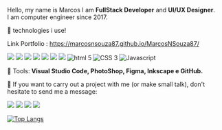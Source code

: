 <p align="left"> 
  Hello, my name is Marcos I am <strong>FullStack Developer</strong> and <strong>UI/UX Designer</strong>.<br>
  I am computer engineer since 2017.
</p>

<p align="left">
  🚀 technologies i use!
</p>

Link Portfolio :  https://marcosnsouza87.github.io/MarcosNSouza87/
<div>
  
  <img src="https://xesque.rocketseat.dev/platform/tech/reactjs.svg" />
  <img src="https://xesque.rocketseat.dev/platform/tech/react-native.svg" />
  <img src="https://xesque.rocketseat.dev/platform/tech/typescript.svg" />
  <img src="https://xesque.rocketseat.dev/platform/tech/node.svg" />
  
  <img src="https://xesque.rocketseat.dev/platform/tech/redux.svg" />
  <img src="https://xesque.rocketseat.dev/platform/tech/graphql.svg" />
  <img src="https://xesque.rocketseat.dev/platform/tech/nextjs.svg" />

  <img src="https://xesque.rocketseat.dev/platform/tech/html5.svg" alt="html 5"/>
  <img src="https://xesque.rocketseat.dev/platform/tech/css3.svg"  alt="CSS 3"/>
  <img src="https://xesque.rocketseat.dev/platform/tech/javascript.svg" alt="Javascript"/>
  
</div>

<p align="left">
  💼 Tools: <strong>Visual Studio Code, PhotoShop, Figma, Inkscape e GitHub.</strong>
</p>

<p align="left">
  💌 If you want to carry out a project with me (or make small talk), don't hesitate to send me a message: 
</p>

<p align="left">
  <a href="https://www.linkedin.com/in/marcosnsouza" alt="Linkedin">
  <img src="https://img.shields.io/badge/-Linkedin-0e76a8?style=for-the-badge&logo=Linkedin&logoColor=white&link=https://www.linkedin.com/in/marcosnsouza" /></a>

  <a href="https://www.facebook.com/markos.nunnes.87/" alt="Facebook">
  <img src="https://img.shields.io/badge/-Facebook-3b5998?style=for-the-badge&logo=facebook&logoColor=white&link=https://www.facebook.com/markos.nunnes.87/"/></a>

  <a href="https://www.outlook.com/nipfhire/" alt="Instagram">
  <img src="https://img.shields.io/badge/-Instagram-DF0174?style=for-the-badge&logo=instagram&logoColor=white&link=https://www.instagram.com/nipfhire/"/></a>
  
   <a href="https://api.whatsapp.com/send?phone=5513991179703" alt="Whatsapp">
  <img src="https://img.shields.io/badge/-Whatsapp-25D366?style=for-the-badge&logo=whatsapp&logoColor=white&link=https://api.whatsapp.com/send?phone=5513991179703"/></a>
</p>  

[![Top Langs](https://github-readme-stats.vercel.app/api/top-langs/?username=MarcosNSouza87&layout=compact&theme=radical)](https://github.com/anuraghazra/github-readme-stats)
